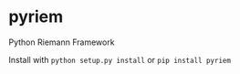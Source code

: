 # pyriem

Python Riemann Framework

Install with `python setup.py install` or `pip install pyriem`

